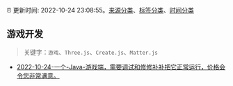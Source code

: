 :alarm_clock: 更新时间: 2022-10-24 23:08:55。[来源分类](../README.md)、[标签分类](../TAGS.md)、[时间分类](../TIMELINE.md)

## 游戏开发


> 关键字：`游戏`、`Three.js`、`Create.js`、`Matter.js`



- [2022-10-24-一个-Java-游戏端，需要调试和修修补补把它正常运行，价格会令您非常满意。](https://www.v2ex.com/t/889519) 